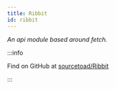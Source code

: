 ```yaml
---
title: Ribbit
id: ribbit
---
```


_An api module based around fetch._


:::info

Find on GitHub at [sourcetoad/Ribbit](https://github.com/sourcetoad/Ribbit)

:::